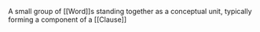 A small group of [[Word]]s standing together as a conceptual unit, typically forming a component of a [[Clause]]